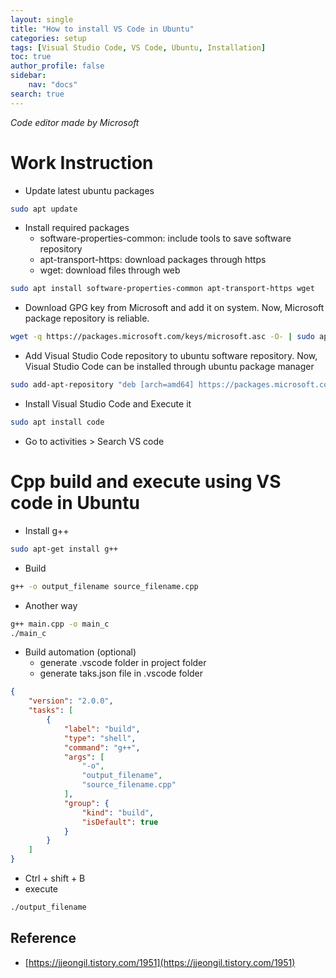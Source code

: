 ```yaml
---
layout: single
title: "How to install VS Code in Ubuntu"
categories: setup
tags: [Visual Studio Code, VS Code, Ubuntu, Installation]
toc: true
author_profile: false
sidebar:
    nav: "docs"
search: true
---
```

*Code editor made by Microsoft*

# Work Instruction

- Update latest ubuntu packages
```bash
sudo apt update
```

- Install required packages
  - software-properties-common: include tools to save software repository
  - apt-transport-https: download packages through https
  - wget: download files through web
```bash
sudo apt install software-properties-common apt-transport-https wget
```

- Download GPG key from Microsoft and add it on system. Now, Microsoft package repository is reliable.
```bash
wget -q https://packages.microsoft.com/keys/microsoft.asc -O- | sudo apt-key add -
```
- Add Visual Studio Code repository to ubuntu software repository. Now, Visual Studio Code can be installed through ubuntu package manager
```bash
sudo add-apt-repository "deb [arch=amd64] https://packages.microsoft.com/repos/vscode stable main"
```

- Install Visual Studio Code and Execute it
```bash
sudo apt install code
```

- Go to activities > Search VS code 


# Cpp build and execute using VS code in Ubuntu

- Install g++
```bash
sudo apt-get install g++
```

- Build
```bash
g++ -o output_filename source_filename.cpp
```

- Another way

```bash
g++ main.cpp -o main_c
./main_c
```


- Build automation (optional)
  - generate .vscode folder in project folder
  - generate taks.json file in .vscode folder

```json
{
    "version": "2.0.0",
    "tasks": [
        {
            "label": "build",
            "type": "shell",
            "command": "g++",
            "args": [
                "-o",
                "output_filename",
                "source_filename.cpp"
            ],
            "group": {
                "kind": "build",
                "isDefault": true
            }
        }
    ]
}
```
- Ctrl + shift + B
- execute

```bash
./output_filename
```

## Reference
- [https://jjeongil.tistory.com/1951](https://jjeongil.tistory.com/1951)
